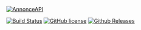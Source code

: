 [![AnnonceAPI](http://annonceapi.cubitux.ca/images/logo-small.jpg)](https://github.com/phenelle/AnnonceAPI/)

[![Build Status](http://23.239.13.119:8080/buildStatus/icon?job=AnnonceAPI)](http://23.239.13.119:8080/job/AnnonceAPI/)
[![GitHub license](https://img.shields.io/badge/license-MIT-blue.svg)](https://raw.githubusercontent.com/phenelle/AnnonceAPI/master/LICENSE.MIT)
[![Github Releases](https://img.shields.io/github/release/phenelle/AnnonceAPI.svg)](https://github.com/phenelle/AnnonceAPI/releases)
